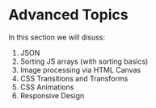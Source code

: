 # Advanced Topics

In this section we will disuss:

1. JSON
2. Sorting JS arrays (with sorting basics)
3. Image processing via HTML Canvas
4. CSS Transitions and Transforms
5. CSS Animations
6. Responsive Design
